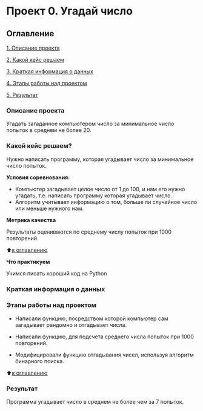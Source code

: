 # Проект 0. Угадай число

## Оглавление
[1. Описание проекта](https://github.com/Dzhambul/Data_science_SF/tree/main/project_0#описание-проекта)

[2. Какой кейс решаем](https://github.com/Dzhambul/Data_science_SF/tree/main/project_0#какой-кейс-решаем)

[3. Краткая информация о данных](https://github.com/Dzhambul/Data_science_SF/tree/main/project_0#краткая-информация-о-данных)

[4. Этапы работы над проектом](https://github.com/Dzhambul/Data_science_SF/tree/main/project_0#этапы-работы-над-проектом)

[5. Результат](https://github.com/Dzhambul/Data_science_SF/tree/main/project_0#результат)

### Описание проекта
Угадать загаданное компьютером число за минимальное число попыток в среднем не более 20.

### Какой кейс решаем?
Нужно написать программу, которая угадывает число за минимальное число попыток.

**Условия соревнования:**
- Компьютер загадывает целое число от 1 до 100, и нам его нужно угадать, т.е. написать программу которая угадывает число.
- Алгоритм учитывает информацию о том, больше ли случайное число или меньше нужного нам.

**Метрика качества**

Результаты оцениваются по среднему числу попыток при 1000 повторений.

:arrow_up:[к оглавлению](https://github.com/Dzhambul/Data_science_SF/tree/main/project_0#оглавление)

**Что практикуем**

Учимся писать хороший код на Python

### Краткая информация о данных

### Этапы работы над проектом

- Написали функцию, посредством которой компьютер сам загадывает рандомно и отгадывает числа.

- Написали функцию, для подсчета среднего числа попыток при 1000 повторений.

- Модифицировали функцию отгадывания чисел, используя алгоритм бинарного поиска. 

:arrow_up:[к оглавлению](https://github.com/Dzhambul/Data_science_SF/tree/main/project_0#оглавление)

### Результат

Программа угадывает число в среднем не более чем за 7 попыток.


